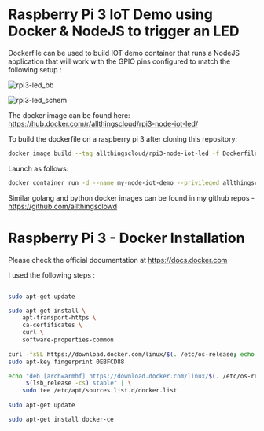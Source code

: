 # Raspberry Pi 3 IoT Demo using Docker &amp; NodeJS to trigger an LED

Dockerfile can be used to build IOT demo container that runs a NodeJS application that will work with the GPIO pins configured to match the following setup :

![rpi3-led_bb](https://user-images.githubusercontent.com/9472095/36993912-600b37ba-20a7-11e8-853b-b725fee25233.png)

![rpi3-led_schem](https://user-images.githubusercontent.com/9472095/36993928-6b45df4a-20a7-11e8-9e82-a22889daa803.png)

The docker image can be found here: https://hub.docker.com/r/allthingscloud/rpi3-node-iot-led/

To build the dockerfile on a raspberry pi 3 after cloning this repository: 
```bash
docker image build --tag allthingscloud/rpi3-node-iot-led -f Dockerfile . 
```

Launch as follows: 
```bash
docker container run -d --name my-node-iot-demo --privileged allthingscloud/rpi3-node-iot-led
```

Similar golang and python docker images can be found in my github repos - https://github.com/allthingsclowd

# Raspberry Pi 3 - Docker Installation
Please check the official documentation at https://docs.docker.com

I used the following steps :

```bash

sudo apt-get update

sudo apt-get install \
    apt-transport-https \
    ca-certificates \
    curl \
    software-properties-common
	
curl -fsSL https://download.docker.com/linux/$(. /etc/os-release; echo "$ID")/gpg | sudo apt-key add -
sudo apt-key fingerprint 0EBFCD88

echo "deb [arch=armhf] https://download.docker.com/linux/$(. /etc/os-release; echo "$ID") \
     $(lsb_release -cs) stable" | \
    sudo tee /etc/apt/sources.list.d/docker.list   
   
sudo apt-get update

sudo apt-get install docker-ce

```
